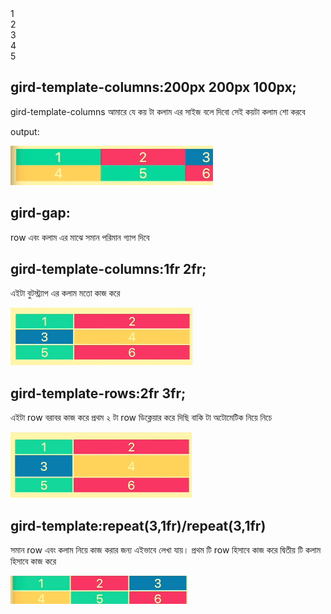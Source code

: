 <style>
    diplay:gird;
    gird-template-columns:200px 200px 100px;
    gird-template-rows:200px 200px 100px;
    gird-row-gap:2px;
    gird-colum-gap:3px;
    gird-gap:5px;
    gird-template-columns:1fr 2fr;

</style>
<div class="container">
  <div>1</div>
  <div>2</div>
  <div>3</div>
  <div>4</div>
  <div>5</div>
</div>
<h2>gird-template-columns:200px 200px 100px;</h2>
<p>gird-template-columns আমারে যে কয় টা কলাম এর সাইজ বলে দিবো সেই কয়টা কলাম শো করবে </p>
output:

![profile](./image/colum-grid.png)

<h2>gird-gap:</h2>  row এবং কলাম এর মাঝে সমান পরিমান গ্যাপ দিবে
<h2>gird-template-columns:1fr 2fr;</h2>
এইটা বুটস্ট্র্যাপ এর কলাম মতো কাজ করে 

![profile](./image/columfr.png)

<h2>gird-template-rows:2fr 3fr;</h2>
এইটা row বরাবর কাজ করে প্রথম ২ টা row ডিক্লেয়ার করে দিছি বাকি টা অটোমেটিক নিয়ে নিচে  

![profile](./image/row.png)
<h2>gird-template:repeat(3,1fr)/repeat(3,1fr)</h2>
সমান row এবং কলাম নিয়ে কাজ করার জন্য এইভাবে লেখা যায়। প্রথম টি row হিসাবে কাজ করে দ্বিতীয় টি কলাম হিসাবে কাজ করে 

![profile](./image/repeat.png)
